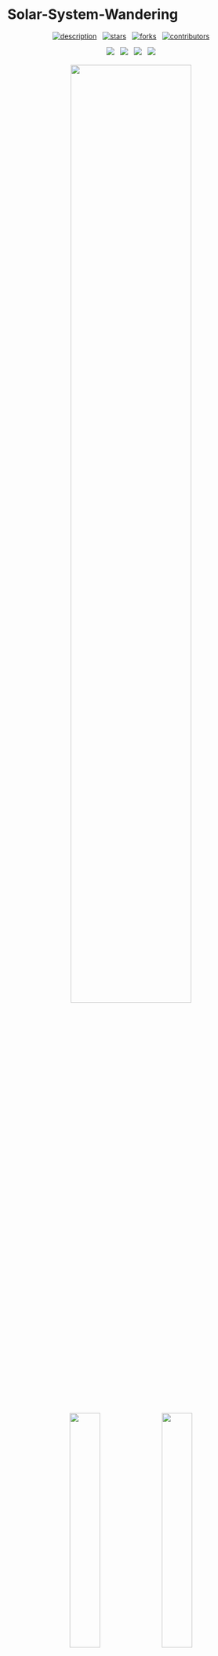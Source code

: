 # Solar-System-Wandering

<div align="center">

  [![description](https://img.shields.io/badge/project-Individual-1F1F1F?style=for-the-badge)](https://github.com/KennardWang/Solar-System-Wandering)
  &nbsp;
  [![stars](https://img.shields.io/github/stars/KennardWang/Solar-System-Wandering?style=for-the-badge&color=FDEE21)](https://github.com/KennardWang/Solar-System-Wandering/stargazers)
  &nbsp;
  [![forks](https://img.shields.io/github/forks/KennardWang/Solar-System-Wandering?style=for-the-badge&color=white)](https://github.com/KennardWang/Solar-System-Wandering/forks)
  &nbsp;
  [![contributors](https://img.shields.io/github/contributors/KennardWang/Solar-System-Wandering?style=for-the-badge&color=8BC0D0)](https://github.com/KennardWang/Solar-System-Wandering/graphs/contributors)
  
  <img src="https://img.shields.io/badge/windows-0078D6?logo=windows&logoColor=white&style=for-the-badge" />
  &nbsp;
  <img src="https://img.shields.io/badge/C%2B%2B-00599C?style=for-the-badge&logo=c%2B%2B&logoColor=white" />
  &nbsp;
  <img src="https://img.shields.io/badge/OpenGL-FFFFFF?style=for-the-badge&logo=opengl" />
  &nbsp;
  <img src="https://img.shields.io/badge/Visual_Studio-5C2D91?style=for-the-badge&logo=visual%20studio&logoColor=white" />
</div>

<br>

<div align=center>
  <img src="https://kennardwang.github.io/ImageSource/Solar-System-Wandering/demo1.png" width="70%" />
</div>

<br>
<div align=center>
  <img src="https://kennardwang.github.io/ImageSource/Solar-System-Wandering/demo2.png" width="35%" />
  &nbsp;
  <img src="https://kennardwang.github.io/ImageSource/Solar-System-Wandering/demo3.png" width="35%" />
</div>

<div align=center>
  <img src="https://kennardwang.github.io/ImageSource/Solar-System-Wandering/demo4.png" width="35%" />
  &nbsp;
  <img src="https://kennardwang.github.io/ImageSource/Solar-System-Wandering/demo5.png" width="35%" />
</div>

<br>

It is a project of MUST course ***CS104-Computer Graphics***, which is a game developed in C++ and OpenGL. The game allows users to control a spacecraft and wander around the solar system.

+ [Watch the full demo](https://kennardwang.github.io/ImageSource/Solar-System-Wandering/video.mp4)



## Table of Contents

- [Development Environment](#development-environment)
- [Install](#install)
- [Usage](#usage)
- [File Description](#file-description)
- [Design](#design)
- [Releases](#releases)
- [Maintainers](#maintainers)
- [Contributing](#contributing)
- [License](#license)



## Development Environment

| <!--> | <!--> |
|:---:|:---:|
| System | Windows 10 x64 |
| Language | C++, GLSL |
| IDE | Visual Studio 2019 Community v16.7.5 |



## Install

1. Download the repository by `git clone https://github.com/MUST-SCSE-SE-2018/Solar-System-Wandering.git`.
2. [Download](https://github.com/KennardWang/Solar-System-Wandering/releases) the **deployment** folder and unzip.
3. Create a project and copy all files into the root directory.

  <div align=center>
     <img src="https://kennardwang.github.io/ImageSource/Solar-System-Wandering/tutorial1.png" width="60%" />
  </div>

4. Click **Show All Files**, and select all files except those in **deployment**. Right-click and choose **Include In Project**. Find `spacecraft.obj`, right click and choose **Properties**.

  <div align=center>
     <img src="https://kennardwang.github.io/ImageSource/Solar-System-Wandering/tutorial2.png" width="25%" />
     &nbsp;
     <img src="https://kennardwang.github.io/ImageSource/Solar-System-Wandering/tutorial3.png" width="25%" />
     &nbsp;
     <img src="https://kennardwang.github.io/ImageSource/Solar-System-Wandering/tutorial4.png" width="25%" />
  </div>


5. Set the value of **Excluded from Build** to **Yes**. Find ***project -> Properties -> C/C++ -> General***, and set the include directories as `.../deployment/include`. Find ***project -> Properties -> Linker -> General***, and set the additional library directories as `.../deployment/lib`. Find ***project -> Properties -> Linker -> Input***, and set the additional dependencies as `glfw3.lib glew32.lib soil2-debug.lib opengl32.lib`.

  <div align=center>
    <img src="https://kennardwang.github.io/ImageSource/Solar-System-Wandering/tutorial5.png" width="35%" />
    &nbsp;
    <img src="https://kennardwang.github.io/ImageSource/Solar-System-Wandering/tutorial6.png" width="35%" />
  </div>

  <div align=center>
    <img src="https://kennardwang.github.io/ImageSource/Solar-System-Wandering/tutorial7.png" width="35%" />
    &nbsp;
    <img src="https://kennardwang.github.io/ImageSource/Solar-System-Wandering/tutorial8.png" width="35%" />
  </div>



## Usage

Compile all the files and run the executable file. The keyboard and mouse events are listed below.
       
|Command|Event|
|:---:|---|
|KEY_Q|Quit|
|KEY_A|Turn Left|           
|KEY_D|Turn Right| 
|KEY_W|Turn Up|
|KEY_S|Turn Down|
|KEY_Z|Move Forward|
|KEY_C|Move Backward|
|KEY_UP|Move Upward|
|KEY_DOWN|Move Downward|
|KEY_LEFT|Move Left|
|KEY_RIGHT|Move Right|
|MOUSE_SCROLLUP|Scale Up|
|MOUSE_SCROLLDOWN|Scale Down|
|WINDOW_RESIZE|Automatic Adaptation|
|CURSOR_Hide ( optional )|Hide Cursor|



## File Description

|File Name|Description|
|:---:|---|
|main.cpp|The main program to handle events of solar system|
|Sphere.h|Declaration of functions in Sphere.cpp|
|Sphere.cpp|Utilities of sphere creation|
|Torus.h|Declaration of functions in Torus.cpp|
|Torus.cpp|Utilities of torus creation|
|Utils.h|Declaration of functions in Utils.cpp|
|Utils.cpp|Some utilities|
|ImportedModel.h|Declaration of functions in ImportedModel.cpp|
|ImportedModel.cpp|Utilities of model import|
|vertShader.glsl|Vertext shader of among planet, spacecraft and lighting|
|fragShader.glsl|Fragment shader of among planet, spacecraft and lighting|
|vertShader_skybox.glsl|Vertext shader of skybox|
|fragShader_skybox.glsl|Fragment shader of skybox|
|texture|Texture images|
|spacecraft.obj|Model object|



## Design
+ Planet
  + Description
  > I draw the sun and the other 8 planets (including Mercury, Venus, Earth with Moon, Mars, Jupiter, Saturn, Uranus and Neptune. By the way, Pluto is too small to see in the program so I omit it). Each of the planets has some special features.
  
  + Features
    1. Revolution
    > Each planet has a different revolution speed. As we all know, Mercury has the highest revolution speed because it is the nearest planet to the Sun. And the Neptune is the lowest one. You could see this clearly in my video demo.
      
    2. Rotation
    > Each planet has a different rotation direction and speed, as well as the rotation axis. For example, Venus rotates from the east to the west and others are different. Additionally, the rotation axis of the Uranus is the x-axis because the Uranus rotates while 'lying'. The rotation axis of Mars, Neptune, Earth and Saturn has a constant angle to the y-axis.
       
    3. Size
    > Each planet has a different size. Except for the Sun, Jupiter is the largest and the Mercury is the smallest.
       
    4. Other special features
    > The implementation of the ring of Saturn, which is made of Torus.           
  
  + Code fragment (use Saturn as an example)
    + Revolution & rotation & size
       
	    ```
	    mvStack.push(mvStack.top());
	    mvStack.top() *= glm::translate(glm::mat4(1.0f), glm::vec3(sin((float)currentTime * 0.4) * 39, 0.0f, cos((float)currentTime * 0.4) * 39));  // planet revolution
	    tmpMat = mvStack.top();
	    mvStack.push(mvStack.top());
	
	    // rotation axis
	    mvStack.top() *= rotate(glm::mat4(1.0f), toRadians(26.7), glm::vec3(0.0, 0.0, 1.0));  
	    // self rotation
	    mvStack.top() *= rotate(glm::mat4(1.0f), (float)currentTime * 3, glm::vec3(0.0, 1.0, 0.0)); 
	    // size of the saturn 
	    mvStack.top() *= scale(glm::mat4(1.0f), glm::vec3(4.0f, 4.0f, 4.0f));      
	    ```
         
    + Bind VBO & apply texture
       
	    ```
	    //-----------------------  sphere == saturn
	    glUniformMatrix4fv(mvLoc, 1, GL_FALSE, glm::value_ptr(mvStack.top()));
	    glUniformMatrix4fv(projLoc, 1, GL_FALSE, glm::value_ptr(pMat));
	    glBindBuffer(GL_ARRAY_BUFFER, vbo[0]);
	    glVertexAttribPointer(0, 3, GL_FLOAT, GL_FALSE, 0, 0);
	    glEnableVertexAttribArray(0);
	    glBindBuffer(GL_ARRAY_BUFFER, vbo[1]);
	    glVertexAttribPointer(1, 2, GL_FLOAT, GL_FALSE, 0, 0);
	    glEnableVertexAttribArray(1);
	
	    glActiveTexture(GL_TEXTURE0);
	    glBindTexture(GL_TEXTURE_2D, saturnTexture);  // texture
	    glEnable(GL_CULL_FACE);
	    glFrontFace(GL_CCW);
	    glEnable(GL_DEPTH_TEST);
	    glDepthFunc(GL_LEQUAL);
	    glDrawArrays(GL_TRIANGLES, 0, mySphere.getNumIndices());
	
	    mvStack.pop();
	    mvStack.pop();
	    ```
         
    + The ring of Saturn
       
	    ```
	    // saturn ring
	    vMat = tmpMat;
	    vMat *= glm::translate(glm::mat4(1.0f), glm::vec3(0.0, 0.0f, 12.0f));
	    // rotation axis
	    vMat *= rotate(glm::mat4(1.0f), toRadians(26.7), glm::vec3(0.0, 0.0, 1.0));  
	    vMat *= scale(glm::mat4(1.0f), glm::vec3(12.0f, 1.0f, 12.0f));
	    mMat = glm::translate(glm::mat4(1.0f), glm::vec3(torLocX, torLocY, torLocZ));
	
	    glUniformMatrix4fv(mvLoc, 1, GL_FALSE, glm::value_ptr(mvMat));
	    glUniformMatrix4fv(projLoc, 1, GL_FALSE, glm::value_ptr(pMat));      
	    glBindBuffer(GL_ARRAY_BUFFER, vbo[5]);
	    glVertexAttribPointer(0, 3, GL_FLOAT, GL_FALSE, 0, 0);
	    glEnableVertexAttribArray(0);
	    glBindBuffer(GL_ARRAY_BUFFER, vbo[7]);
	    glVertexAttribPointer(1, 3, GL_FLOAT, GL_FALSE, 0, 0);
	    glEnableVertexAttribArray(1);
	
	    glEnable(GL_CULL_FACE);
	    glFrontFace(GL_CCW);
	    glEnable(GL_DEPTH_TEST);
	    glDepthFunc(GL_LEQUAL);
	    glBindBuffer(GL_ELEMENT_ARRAY_BUFFER, vbo[8]);
	    glDrawElements(GL_TRIANGLES, numTorusIndices, GL_UNSIGNED_INT, 0);
	    ```
	  
+ Light
  + Description
  > As we all know, the sun generates sunlight to light up all the planets. Because of the far distance, the sunlight can be considered direct light, which is a parallel emission without a highlight point. That's why we use the direct light ADS model here and omit the highlight point.
  
  + Features
  > Each planet has both a bright side and a dark side according to different light angles of the sun, which enhances the reality of view.
  
  + Code fragment (add the following code into the former code fragment if you want to apply light to an object)
    + In `main.cpp`
    
	    ```
	    vMat = mvStack.top();
	    vMat *= glm::translate(glm::mat4(1.0f), glm::vec3(sin((float)currentTime * 0.4) * 39, 0.0f, cos((float)currentTime * 0.4) * 39)) * rotate(glm::mat4(1.0f), toRadians(26.7), glm::vec3(0.0, 0.0, 1.0)) * rotate(glm::mat4(1.0f), (float)currentTime * 3, glm::vec3(0.0, 1.0, 0.0)); // apply data of the Saturn
	    installLights(vMat);
	    mvMat = vMat * mMat;
	    invTrMat = glm::transpose(-glm::inverse(mvMat));
	    ```
    
    + In `fragShader.glsl`
    
	    ```
	    void main(void)
	    {    	
	      // normalize the light, normal, and view vectors:
	      vec3 L = normalize(varyingLightDir);
	      vec3 N = normalize(varyingNormal);
	      vec3 V = normalize(-varyingVertPos);
	
	      // compute light reflection vector, with respect N:
	      vec3 R = normalize(reflect(-L, N));
	
	      // get the angle between the light and surface normal:
	      float cosTheta = dot(L,N);
	
	      // angle between the view vector and reflected light:
	      float cosPhi = dot(V,R);
	
	      // compute ADS contributions (per pixel):
	      // apply both texture and ADS lighting model
	      vec3 ambient = ((globalAmbient * material.ambient) + (light.ambient * material.ambient)).xyz * vec3(texture(s,tc));  
	      vec3 diffuse = light.diffuse.xyz * material.diffuse.xyz * max(cosTheta,0.0) * vec3(texture(s,tc)); // use matrix product
	      vec3 specular = light.specular.xyz * material.specular.xyz * pow(max(cosPhi,0.0), material.shininess);
	
	      fragColor = vec4((ambient + diffuse + specular), 1.0);
	
	    }
	    ```
      
    + In `vertShader.glsl`
    
	    ```
	    void main(void)
	    {	
	      tc = tex_coord;
	      varyingVertPos = (mv_matrix * vec4(vertPos,1.0)).xyz;
	      varyingLightDir = light.position - varyingVertPos;
	      varyingNormal = (norm_matrix * vec4(vertNormal,1.0)).xyz;
	
	      gl_Position = proj_matrix * mv_matrix * vec4(vertPos,1.0);
	    }
	    ```

+ Galaxy Background
  + Description
  > I use the skybox texture-mapping method provided by the textbook and add automatic rotation so that you can see the surround of the skybox.
  
  + Features
  > Background will rotate automatically.
  
  + Code fragment
    + Main code used in `void display(GLFWwindow\* window, double currentTime)`
    
	    ```
	    void set_skybox(double currentTime) {
	
	      glUseProgram(renderingProgramCubeMap);
	
	      vMat = glm::translate(glm::mat4(1.0f), glm::vec3(-cameraX, -cameraY, -cameraZ));
	
	      // skybox rotation
	      vMat *= rotate(glm::mat4(1.0f), (float)currentTime * 0.1f, glm::vec3(0.0, 1.0, 0.0)); 
	      mMat = glm::translate(glm::mat4(1.0f), glm::vec3(cameraX, cameraY, cameraZ));
	      mvMat = vMat * mMat;
	
	      mvLoc = glGetUniformLocation(renderingProgramCubeMap, "mv_matrix");
	      projLoc = glGetUniformLocation(renderingProgramCubeMap, "proj_matrix");
	
	      glUniformMatrix4fv(mvLoc, 1, GL_FALSE, glm::value_ptr(mvMat));
	      glUniformMatrix4fv(projLoc, 1, GL_FALSE, glm::value_ptr(pMat));
	
	      glBindBuffer(GL_ARRAY_BUFFER, vbo[3]);
	      glVertexAttribPointer(0, 3, GL_FLOAT, GL_FALSE, 0, 0);
	      glEnableVertexAttribArray(0);
	
	      glBindBuffer(GL_ARRAY_BUFFER, vbo[4]);
	      glVertexAttribPointer(1, 2, GL_FLOAT, GL_FALSE, 0, 0);
	      glEnableVertexAttribArray(1);
	
	      glActiveTexture(GL_TEXTURE0);
	      glBindTexture(GL_TEXTURE_2D, skyboxTexture);
	
	      glEnable(GL_CULL_FACE);
	      glFrontFace(GL_CCW);	// cube is CW, but we are viewing the inside
	      glDisable(GL_DEPTH_TEST);
	      glDrawArrays(GL_TRIANGLES, 0, 36);
	      glEnable(GL_DEPTH_TEST);
	    }
	    ```
    
    + Do not forget to initialize and load first in `init()`
          
	    ```
	    // initialization
	    renderingProgramCubeMap = Utils::createShaderProgram("vertShader_skybox.glsl", "fragShader_skybox.glsl");
	    
	    // load skybox
	    skyboxTexture = Utils::loadTexture("texture/galaxy.jpg");
	    glEnable(GL_TEXTURE_CUBE_MAP_SEAMLESS);
	    ```
      
    + In `fragShader_skybox.glsl`
    
	    ```
	    #version 430
	
	    in vec2 tc;
	    out vec4 fragColor;
	
	    uniform mat4 mv_matrix;
	    uniform mat4 proj_matrix;
	    layout (binding = 0) uniform sampler2D s;
	
	    void main(void)
	    {
	      fragColor = texture(s,tc);
	    }
	    ```
      
    + In `vertShader_skybox.glsl`
    
	    ```
	    #version 430
	
	    layout (location = 0) in vec3 position;
	    layout (location = 1) in vec2 tex_coord;
	    out vec2 tc;
	
	    uniform mat4 mv_matrix;
	    uniform mat4 proj_matrix;
	    layout (binding = 0) uniform sampler2D s;
	
	    void main(void)
	    {
	      tc = tex_coord;
	      gl_Position = proj_matrix * mv_matrix * vec4(position,1.0);
	    } 
	    ```
   
+ Player control  
  + Code fragment
    + Import model
    
	    ```
	    ImportedModel myModel("spacecraft.obj");  // global
	      
	    // set model object vertices
	    std::vector<glm::vec3> vert3 = myModel.getVertices();
	    std::vector<glm::vec2> tex3 = myModel.getTextureCoords();
	    std::vector<glm::vec3> norm3 = myModel.getNormals();

	    std::vector<float> pvalues3;
	    std::vector<float> tvalues3;
	    std::vector<float> nvalues3;
	
	    for (int i = 0; i < myModel.getNumVertices(); i++) {
		  pvalues3.push_back((vert3[i]).x);
		  pvalues3.push_back((vert3[i]).y);
		  pvalues3.push_back((vert3[i]).z);
		  tvalues3.push_back((tex3[i]).s);
		  tvalues3.push_back((tex3[i]).t);
		  nvalues3.push_back((norm3[i]).x);
		  nvalues3.push_back((norm3[i]).y);
		  nvalues3.push_back((norm3[i]).z);
	    }
	    ```
              
    + Keyboard events
    
	    ```
	    void key_callback(GLFWwindow* window, int key, int scancode, int action, int mode){
	
	      if (key == GLFW_KEY_Q && action == GLFW_PRESS)
	        glfwSetWindowShouldClose(window, GL_TRUE);  // Q to quit
	      if (action == GLFW_PRESS)  // while press
	        keys[key] = true;
	      else if (action == GLFW_RELEASE)  // while release
	        keys[key] = false;
	    }
	    
	    void spacecraftMove(){
	
	      GLfloat moveSpeed = 0.15f;
	
	      if (keys[GLFW_KEY_LEFT])
	        camMovX += moveSpeed;  // move left
	      if (keys[GLFW_KEY_RIGHT])
	        camMovX -= moveSpeed;  // move right
	      if (keys[GLFW_KEY_UP])
	        camMovY -= moveSpeed;  // move up
	      if (keys[GLFW_KEY_DOWN])
	        camMovY += moveSpeed;  // move down
	      if (keys[GLFW_KEY_Z])
	        camMovZ += moveSpeed;  // move forward
	      if (keys[GLFW_KEY_C])
	        camMovZ -= moveSpeed;  // move back
	      if (keys[GLFW_KEY_W])
	        rotUDOffset -= 0.005f;  // rotate up
	      if (keys[GLFW_KEY_S])
	        rotUDOffset += 0.005f;  // rotate down
	      if (keys[GLFW_KEY_A])
	        rotLROffset -= 0.005f;  // rotate left
	      if (keys[GLFW_KEY_D])
	        rotLROffset += 0.005f;  // rotate right
	    }
	    ```
      
    + Mouse events
    
	    ```
	    void scroll_callback(GLFWwindow* window, double xoffset, double yoffset){
	
	      if (scaleOffset >= 0.5f && scaleOffset <= 1.2f)  // scroll scale
	        scaleOffset -= yoffset * 0.02f;
	      if (scaleOffset <= 0.5f)
	        scaleOffset = 0.5f;
	      if (scaleOffset >= 1.2f)
	        scaleOffset = 1.2f;
	
	      pMat = glm::perspective(scaleOffset, aspect, 0.1f, 1000.0f);  // modify project matrix
	    }
	    ```
      
    + Apply all the callback function
    
    	```
    	// call back event
        glfwSetWindowSizeCallback(window, window_size_callback);
        glfwSetKeyCallback(window, key_callback);
        glfwSetScrollCallback(window, scroll_callback);
        //glfwSetInputMode(window, GLFW_CURSOR, GLFW_CURSOR_DISABLED);  // optional: hide the cursor

        while (!glfwWindowShouldClose(window)) {	
	    spacecraftMove();
	    display(window, glfwGetTime());	
	    glfwSwapBuffers(window);
	    glfwPollEvents();
        }
        ```



## Releases

[![badge](https://img.shields.io/badge/release-Latest-FF7800)](https://github.com/KennardWang/Solar-System-Wandering/releases/tag/environment)



## Maintainers

![badge](https://img.shields.io/badge/maintenance-NO-EF2D5E) [@KennardWang](https://github.com/KennardWang)



## Contributing

Feel free to [open an issue](https://github.com/KennardWang/Solar-System-Wandering/issues) or submit [PRs](https://github.com/KennardWang/Solar-System-Wandering/pulls).



## License

[![license](https://img.shields.io/github/license/KennardWang/Solar-System-Wandering)](LICENSE) © Kennard Wang ( 2020.12.5 )
